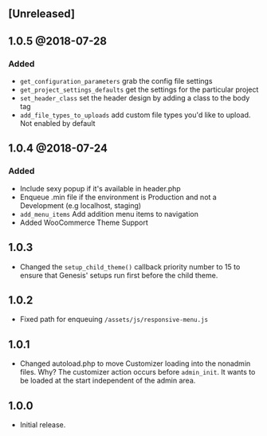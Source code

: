 ## [Unreleased]

## 1.0.5 @2018-07-28 
### Added
- `get_configuration_parameters` grab the config file settings
- `get_project_settings_defaults` get the settings for the particular project
- `set_header_class` set the header design by adding a class to the body tag
- `add_file_types_to_uploads` add custom file types you'd like to upload. Not enabled by default

## 1.0.4 @2018-07-24
### Added
- Include sexy popup if it's available in header.php
- Enqueue .min file if the environment is Production and not a Development (e.g localhost, staging)
- `add_menu_items` Add addition menu items to navigation
- Added WooCommerce Theme Support

## 1.0.3

- Changed the `setup_child_theme()` callback priority number to 15 to ensure that Genesis' setups run first before the child theme.

## 1.0.2

- Fixed path for enqueuing `/assets/js/responsive-menu.js`

## 1.0.1

- Changed autoload.php to move Customizer loading into the nonadmin files.  Why?  The customizer action occurs before `admin_init`.  It wants to be loaded at the start independent of the admin area.

## 1.0.0

- Initial release.